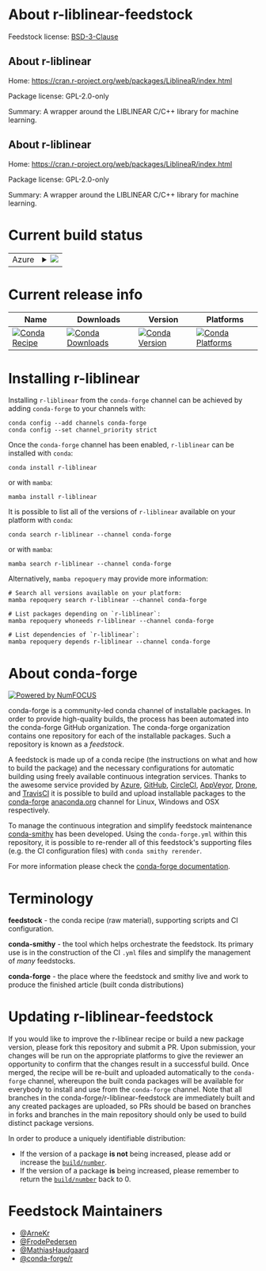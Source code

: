 About r-liblinear-feedstock
===========================

Feedstock license: [BSD-3-Clause](https://github.com/conda-forge/r-liblinear-feedstock/blob/main/LICENSE.txt)


About r-liblinear
-----------------

Home: https://cran.r-project.org/web/packages/LiblineaR/index.html

Package license: GPL-2.0-only

Summary: A wrapper around the LIBLINEAR C/C++ library for machine learning.

About r-liblinear
-----------------

Home: https://cran.r-project.org/web/packages/LiblineaR/index.html

Package license: GPL-2.0-only

Summary: A wrapper around the LIBLINEAR C/C++ library for machine learning.

Current build status
====================


<table>
    
  <tr>
    <td>Azure</td>
    <td>
      <details>
        <summary>
          <a href="https://dev.azure.com/conda-forge/feedstock-builds/_build/latest?definitionId=1307&branchName=main">
            <img src="https://dev.azure.com/conda-forge/feedstock-builds/_apis/build/status/r-liblinear-feedstock?branchName=main">
          </a>
        </summary>
        <table>
          <thead><tr><th>Variant</th><th>Status</th></tr></thead>
          <tbody><tr>
              <td>linux_64_r_base4.3</td>
              <td>
                <a href="https://dev.azure.com/conda-forge/feedstock-builds/_build/latest?definitionId=1307&branchName=main">
                  <img src="https://dev.azure.com/conda-forge/feedstock-builds/_apis/build/status/r-liblinear-feedstock?branchName=main&jobName=linux&configuration=linux%20linux_64_r_base4.3" alt="variant">
                </a>
              </td>
            </tr><tr>
              <td>linux_64_r_base4.4</td>
              <td>
                <a href="https://dev.azure.com/conda-forge/feedstock-builds/_build/latest?definitionId=1307&branchName=main">
                  <img src="https://dev.azure.com/conda-forge/feedstock-builds/_apis/build/status/r-liblinear-feedstock?branchName=main&jobName=linux&configuration=linux%20linux_64_r_base4.4" alt="variant">
                </a>
              </td>
            </tr><tr>
              <td>linux_aarch64_r_base4.3</td>
              <td>
                <a href="https://dev.azure.com/conda-forge/feedstock-builds/_build/latest?definitionId=1307&branchName=main">
                  <img src="https://dev.azure.com/conda-forge/feedstock-builds/_apis/build/status/r-liblinear-feedstock?branchName=main&jobName=linux&configuration=linux%20linux_aarch64_r_base4.3" alt="variant">
                </a>
              </td>
            </tr><tr>
              <td>linux_aarch64_r_base4.4</td>
              <td>
                <a href="https://dev.azure.com/conda-forge/feedstock-builds/_build/latest?definitionId=1307&branchName=main">
                  <img src="https://dev.azure.com/conda-forge/feedstock-builds/_apis/build/status/r-liblinear-feedstock?branchName=main&jobName=linux&configuration=linux%20linux_aarch64_r_base4.4" alt="variant">
                </a>
              </td>
            </tr><tr>
              <td>linux_ppc64le_r_base4.3</td>
              <td>
                <a href="https://dev.azure.com/conda-forge/feedstock-builds/_build/latest?definitionId=1307&branchName=main">
                  <img src="https://dev.azure.com/conda-forge/feedstock-builds/_apis/build/status/r-liblinear-feedstock?branchName=main&jobName=linux&configuration=linux%20linux_ppc64le_r_base4.3" alt="variant">
                </a>
              </td>
            </tr><tr>
              <td>linux_ppc64le_r_base4.4</td>
              <td>
                <a href="https://dev.azure.com/conda-forge/feedstock-builds/_build/latest?definitionId=1307&branchName=main">
                  <img src="https://dev.azure.com/conda-forge/feedstock-builds/_apis/build/status/r-liblinear-feedstock?branchName=main&jobName=linux&configuration=linux%20linux_ppc64le_r_base4.4" alt="variant">
                </a>
              </td>
            </tr><tr>
              <td>osx_64_r_base4.3</td>
              <td>
                <a href="https://dev.azure.com/conda-forge/feedstock-builds/_build/latest?definitionId=1307&branchName=main">
                  <img src="https://dev.azure.com/conda-forge/feedstock-builds/_apis/build/status/r-liblinear-feedstock?branchName=main&jobName=osx&configuration=osx%20osx_64_r_base4.3" alt="variant">
                </a>
              </td>
            </tr><tr>
              <td>osx_64_r_base4.4</td>
              <td>
                <a href="https://dev.azure.com/conda-forge/feedstock-builds/_build/latest?definitionId=1307&branchName=main">
                  <img src="https://dev.azure.com/conda-forge/feedstock-builds/_apis/build/status/r-liblinear-feedstock?branchName=main&jobName=osx&configuration=osx%20osx_64_r_base4.4" alt="variant">
                </a>
              </td>
            </tr><tr>
              <td>osx_arm64_r_base4.3</td>
              <td>
                <a href="https://dev.azure.com/conda-forge/feedstock-builds/_build/latest?definitionId=1307&branchName=main">
                  <img src="https://dev.azure.com/conda-forge/feedstock-builds/_apis/build/status/r-liblinear-feedstock?branchName=main&jobName=osx&configuration=osx%20osx_arm64_r_base4.3" alt="variant">
                </a>
              </td>
            </tr><tr>
              <td>osx_arm64_r_base4.4</td>
              <td>
                <a href="https://dev.azure.com/conda-forge/feedstock-builds/_build/latest?definitionId=1307&branchName=main">
                  <img src="https://dev.azure.com/conda-forge/feedstock-builds/_apis/build/status/r-liblinear-feedstock?branchName=main&jobName=osx&configuration=osx%20osx_arm64_r_base4.4" alt="variant">
                </a>
              </td>
            </tr><tr>
              <td>win_64_r_base4.3</td>
              <td>
                <a href="https://dev.azure.com/conda-forge/feedstock-builds/_build/latest?definitionId=1307&branchName=main">
                  <img src="https://dev.azure.com/conda-forge/feedstock-builds/_apis/build/status/r-liblinear-feedstock?branchName=main&jobName=win&configuration=win%20win_64_r_base4.3" alt="variant">
                </a>
              </td>
            </tr><tr>
              <td>win_64_r_base4.4</td>
              <td>
                <a href="https://dev.azure.com/conda-forge/feedstock-builds/_build/latest?definitionId=1307&branchName=main">
                  <img src="https://dev.azure.com/conda-forge/feedstock-builds/_apis/build/status/r-liblinear-feedstock?branchName=main&jobName=win&configuration=win%20win_64_r_base4.4" alt="variant">
                </a>
              </td>
            </tr>
          </tbody>
        </table>
      </details>
    </td>
  </tr>
</table>

Current release info
====================

| Name | Downloads | Version | Platforms |
| --- | --- | --- | --- |
| [![Conda Recipe](https://img.shields.io/badge/recipe-r--liblinear-green.svg)](https://anaconda.org/conda-forge/r-liblinear) | [![Conda Downloads](https://img.shields.io/conda/dn/conda-forge/r-liblinear.svg)](https://anaconda.org/conda-forge/r-liblinear) | [![Conda Version](https://img.shields.io/conda/vn/conda-forge/r-liblinear.svg)](https://anaconda.org/conda-forge/r-liblinear) | [![Conda Platforms](https://img.shields.io/conda/pn/conda-forge/r-liblinear.svg)](https://anaconda.org/conda-forge/r-liblinear) |

Installing r-liblinear
======================

Installing `r-liblinear` from the `conda-forge` channel can be achieved by adding `conda-forge` to your channels with:

```
conda config --add channels conda-forge
conda config --set channel_priority strict
```

Once the `conda-forge` channel has been enabled, `r-liblinear` can be installed with `conda`:

```
conda install r-liblinear
```

or with `mamba`:

```
mamba install r-liblinear
```

It is possible to list all of the versions of `r-liblinear` available on your platform with `conda`:

```
conda search r-liblinear --channel conda-forge
```

or with `mamba`:

```
mamba search r-liblinear --channel conda-forge
```

Alternatively, `mamba repoquery` may provide more information:

```
# Search all versions available on your platform:
mamba repoquery search r-liblinear --channel conda-forge

# List packages depending on `r-liblinear`:
mamba repoquery whoneeds r-liblinear --channel conda-forge

# List dependencies of `r-liblinear`:
mamba repoquery depends r-liblinear --channel conda-forge
```


About conda-forge
=================

[![Powered by
NumFOCUS](https://img.shields.io/badge/powered%20by-NumFOCUS-orange.svg?style=flat&colorA=E1523D&colorB=007D8A)](https://numfocus.org)

conda-forge is a community-led conda channel of installable packages.
In order to provide high-quality builds, the process has been automated into the
conda-forge GitHub organization. The conda-forge organization contains one repository
for each of the installable packages. Such a repository is known as a *feedstock*.

A feedstock is made up of a conda recipe (the instructions on what and how to build
the package) and the necessary configurations for automatic building using freely
available continuous integration services. Thanks to the awesome service provided by
[Azure](https://azure.microsoft.com/en-us/services/devops/), [GitHub](https://github.com/),
[CircleCI](https://circleci.com/), [AppVeyor](https://www.appveyor.com/),
[Drone](https://cloud.drone.io/welcome), and [TravisCI](https://travis-ci.com/)
it is possible to build and upload installable packages to the
[conda-forge](https://anaconda.org/conda-forge) [anaconda.org](https://anaconda.org/)
channel for Linux, Windows and OSX respectively.

To manage the continuous integration and simplify feedstock maintenance
[conda-smithy](https://github.com/conda-forge/conda-smithy) has been developed.
Using the ``conda-forge.yml`` within this repository, it is possible to re-render all of
this feedstock's supporting files (e.g. the CI configuration files) with ``conda smithy rerender``.

For more information please check the [conda-forge documentation](https://conda-forge.org/docs/).

Terminology
===========

**feedstock** - the conda recipe (raw material), supporting scripts and CI configuration.

**conda-smithy** - the tool which helps orchestrate the feedstock.
                   Its primary use is in the construction of the CI ``.yml`` files
                   and simplify the management of *many* feedstocks.

**conda-forge** - the place where the feedstock and smithy live and work to
                  produce the finished article (built conda distributions)


Updating r-liblinear-feedstock
==============================

If you would like to improve the r-liblinear recipe or build a new
package version, please fork this repository and submit a PR. Upon submission,
your changes will be run on the appropriate platforms to give the reviewer an
opportunity to confirm that the changes result in a successful build. Once
merged, the recipe will be re-built and uploaded automatically to the
`conda-forge` channel, whereupon the built conda packages will be available for
everybody to install and use from the `conda-forge` channel.
Note that all branches in the conda-forge/r-liblinear-feedstock are
immediately built and any created packages are uploaded, so PRs should be based
on branches in forks and branches in the main repository should only be used to
build distinct package versions.

In order to produce a uniquely identifiable distribution:
 * If the version of a package **is not** being increased, please add or increase
   the [``build/number``](https://docs.conda.io/projects/conda-build/en/latest/resources/define-metadata.html#build-number-and-string).
 * If the version of a package **is** being increased, please remember to return
   the [``build/number``](https://docs.conda.io/projects/conda-build/en/latest/resources/define-metadata.html#build-number-and-string)
   back to 0.

Feedstock Maintainers
=====================

* [@ArneKr](https://github.com/ArneKr/)
* [@FrodePedersen](https://github.com/FrodePedersen/)
* [@MathiasHaudgaard](https://github.com/MathiasHaudgaard/)
* [@conda-forge/r](https://github.com/orgs/conda-forge/teams/r/)

